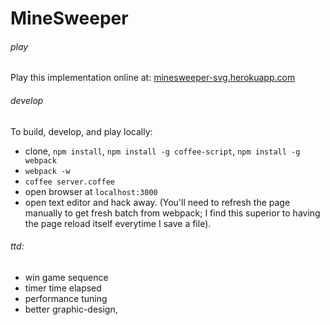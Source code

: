 

# MineSweeper

###### play
Play this implementation online at:
[minesweeper-svg.herokuapp.com](https://minesweeper-svg.herokuapp.com/)

###### develop
To build, develop, and play locally:

- clone, `npm install`, `npm install -g coffee-script`, `npm install -g webpack`
- `webpack -w`
- `coffee server.coffee`
- open browser at `localhost:3000`
- open text editor and hack away.  (You'll need to refresh the page manually to get fresh batch from webpack; I find this superior to having the page reload itself everytime I save a file).

###### ttd:
- win game sequence
- timer time elapsed
- performance tuning
- better graphic-design,
